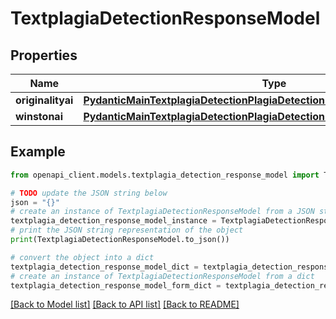 # TextplagiaDetectionResponseModel


## Properties

Name | Type | Description | Notes
------------ | ------------- | ------------- | -------------
**originalityai** | [**PydanticMainTextplagiaDetectionPlagiaDetectionDataClass94559370060176**](PydanticMainTextplagiaDetectionPlagiaDetectionDataClass94559370060176.md) |  | [optional] 
**winstonai** | [**PydanticMainTextplagiaDetectionPlagiaDetectionDataClass94559370063344**](PydanticMainTextplagiaDetectionPlagiaDetectionDataClass94559370063344.md) |  | [optional] 

## Example

```python
from openapi_client.models.textplagia_detection_response_model import TextplagiaDetectionResponseModel

# TODO update the JSON string below
json = "{}"
# create an instance of TextplagiaDetectionResponseModel from a JSON string
textplagia_detection_response_model_instance = TextplagiaDetectionResponseModel.from_json(json)
# print the JSON string representation of the object
print(TextplagiaDetectionResponseModel.to_json())

# convert the object into a dict
textplagia_detection_response_model_dict = textplagia_detection_response_model_instance.to_dict()
# create an instance of TextplagiaDetectionResponseModel from a dict
textplagia_detection_response_model_form_dict = textplagia_detection_response_model.from_dict(textplagia_detection_response_model_dict)
```
[[Back to Model list]](../README.md#documentation-for-models) [[Back to API list]](../README.md#documentation-for-api-endpoints) [[Back to README]](../README.md)


